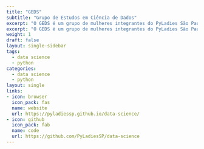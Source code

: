 ```yaml
---
title: "GEDS"
subtitle: "Grupo de Estudos em Ciência de Dados"
excerpt: "O GEDS é um grupo de mulheres integrantes do PyLadies São Paulo que se reuniram para estudar Python e Ciência de Dados."
excerpt: "O GEDS é um grupo de mulheres integrantes do PyLadies São Paulo que se reuniram para estudar Python e Ciência de Dados."
weight: 1
draft: false
layout: single-sidebar
tags:
  - data science
  - python
categories:
  - data science
  - python
layout: single
links:
- icon: browser
  icon_pack: fas
  name: website
  url: https://pyladiessp.github.io/data-science/
- icon: github
  icon_pack: fab
  name: code
  url: https://github.com/PyLadiesSP/data-science
---
```

